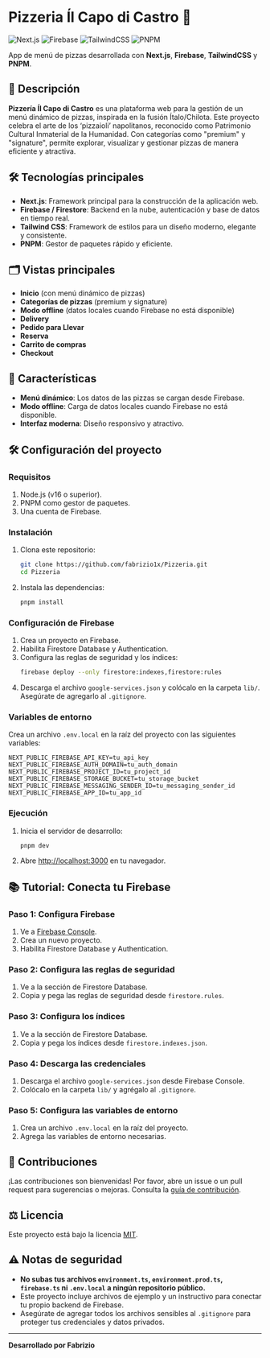 # Pizzeria Íl Capo di Castro 🍕

![Next.js](https://img.shields.io/badge/Next.js-000000?style=for-the-badge&logo=nextdotjs&logoColor=white)
![Firebase](https://img.shields.io/badge/Firebase-FFCA28?style=for-the-badge&logo=firebase&logoColor=black)
![TailwindCSS](https://img.shields.io/badge/TailwindCSS-06B6D4?style=for-the-badge&logo=tailwindcss&logoColor=white)
![PNPM](https://img.shields.io/badge/PNPM-F69200?style=for-the-badge&logo=pnpm&logoColor=white)

App de menú de pizzas desarrollada con **Next.js**, **Firebase**, **TailwindCSS** y **PNPM**.

## 🚚 Descripción
**Pizzería Íl Capo di Castro** es una plataforma web para la gestión de un menú dinámico de pizzas, inspirada en la fusión Ítalo/Chilota. Este proyecto celebra el arte de los ‘pizzaioli’ napolitanos, reconocido como Patrimonio Cultural Inmaterial de la Humanidad. Con categorías como "premium" y "signature", permite explorar, visualizar y gestionar pizzas de manera eficiente y atractiva.

## 🛠️ Tecnologías principales
- **Next.js**: Framework principal para la construcción de la aplicación web.
- **Firebase / Firestore**: Backend en la nube, autenticación y base de datos en tiempo real.
- **Tailwind CSS**: Framework de estilos para un diseño moderno, elegante y consistente.
- **PNPM**: Gestor de paquetes rápido y eficiente.

## 🗂️ Vistas principales

- **Inicio** (con menú dinámico de pizzas)
- **Categorías de pizzas** (premium y signature)
- **Modo offline** (datos locales cuando Firebase no está disponible)
- **Delivery**
- **Pedido para Llevar**
- **Reserva**
- **Carrito de compras**
- **Checkout**

## 🚀 Características
- **Menú dinámico**: Los datos de las pizzas se cargan desde Firebase.
- **Modo offline**: Carga de datos locales cuando Firebase no está disponible.
- **Interfaz moderna**: Diseño responsivo y atractivo.

## 🛠️ Configuración del proyecto

### Requisitos
1. Node.js (v16 o superior).
2. PNPM como gestor de paquetes.
3. Una cuenta de Firebase.

### Instalación
1. Clona este repositorio:
   ```bash
   git clone https://github.com/fabrizio1x/Pizzeria.git
   cd Pizzeria
   ```
2. Instala las dependencias:
   ```bash
   pnpm install
   ```

### Configuración de Firebase
1. Crea un proyecto en Firebase.
2. Habilita Firestore Database y Authentication.
3. Configura las reglas de seguridad y los índices:
   ```bash
   firebase deploy --only firestore:indexes,firestore:rules
   ```
4. Descarga el archivo `google-services.json` y colócalo en la carpeta `lib/`. Asegúrate de agregarlo al `.gitignore`.

### Variables de entorno
Crea un archivo `.env.local` en la raíz del proyecto con las siguientes variables:
```env
NEXT_PUBLIC_FIREBASE_API_KEY=tu_api_key
NEXT_PUBLIC_FIREBASE_AUTH_DOMAIN=tu_auth_domain
NEXT_PUBLIC_FIREBASE_PROJECT_ID=tu_project_id
NEXT_PUBLIC_FIREBASE_STORAGE_BUCKET=tu_storage_bucket
NEXT_PUBLIC_FIREBASE_MESSAGING_SENDER_ID=tu_messaging_sender_id
NEXT_PUBLIC_FIREBASE_APP_ID=tu_app_id
```

### Ejecución
1. Inicia el servidor de desarrollo:
   ```bash
   pnpm dev
   ```
2. Abre [http://localhost:3000](http://localhost:3000) en tu navegador.

## 📚 Tutorial: Conecta tu Firebase

### Paso 1: Configura Firebase
1. Ve a [Firebase Console](https://console.firebase.google.com/).
2. Crea un nuevo proyecto.
3. Habilita Firestore Database y Authentication.

### Paso 2: Configura las reglas de seguridad
1. Ve a la sección de Firestore Database.
2. Copia y pega las reglas de seguridad desde `firestore.rules`.

### Paso 3: Configura los índices
1. Ve a la sección de Firestore Database.
2. Copia y pega los índices desde `firestore.indexes.json`.

### Paso 4: Descarga las credenciales
1. Descarga el archivo `google-services.json` desde Firebase Console.
2. Colócalo en la carpeta `lib/` y agrégalo al `.gitignore`.

### Paso 5: Configura las variables de entorno
1. Crea un archivo `.env.local` en la raíz del proyecto.
2. Agrega las variables de entorno necesarias.

## 🤝 Contribuciones
¡Las contribuciones son bienvenidas! Por favor, abre un issue o un pull request para sugerencias o mejoras. Consulta la [guía de contribución](CONTRIBUTING.md).

## ⚖️ Licencia
Este proyecto está bajo la licencia [MIT](LICENSE).

## ⚠️ Notas de seguridad
- **No subas tus archivos `environment.ts`, `environment.prod.ts`, `firebase.ts` ni `.env.local` a ningún repositorio público.**
- Este proyecto incluye archivos de ejemplo y un instructivo para conectar tu propio backend de Firebase.
- Asegúrate de agregar todos los archivos sensibles al `.gitignore` para proteger tus credenciales y datos privados.

---

**Desarrollado por Fabrizio**
